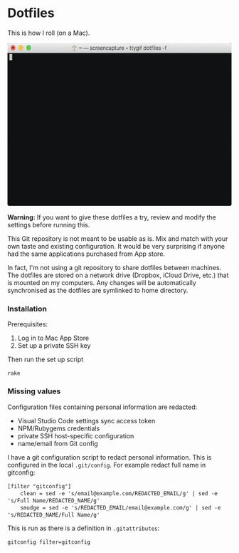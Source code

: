 # Dotfiles

This is how I roll (on a Mac).

<img alt="Preview" src="./files/tty.gif" width="570" height="366">

**Warning:** If you want to give these dotfiles a try, review and modify the settings before running this.

This Git repository is not meant to be usable as is. Mix and match with your own taste and existing configuration. It would be very surprising if anyone had the same applications purchased from App store.

In fact, I'm not using a git repository to share dotfiles between machines. The dotfiles are stored on a network drive (Dropbox, iCloud Drive, etc.) that is mounted on my computers. Any changes will be automatically synchronised as the dotfiles are symlinked to home directory.

### Installation

Prerequisites:

1. Log in to Mac App Store
2. Set up a private SSH key

Then run the set up script

```
rake
```

### Missing values

Configuration files containing personal information are redacted:

* Visual Studio Code settings sync access token
* NPM/Rubygems credentials
* private SSH host-specific configuration
* name/email from Git config

I have a git configuration script to redact personal information. This is configured in the local `.git/config`. For example redact full name in gitconfig:

```
[filter "gitconfig"]
	clean = sed -e 's/email@example.com/REDACTED_EMAIL/g' | sed -e 's/Full Name/REDACTED_NAME/g'
	smudge = sed -e 's/REDACTED_EMAIL/email@example.com/g' | sed -e 's/REDACTED_NAME/Full Name/g'
```

This is run as there is a definition in `.gitattributes`:

```
gitconfig filter=gitconfig
```
